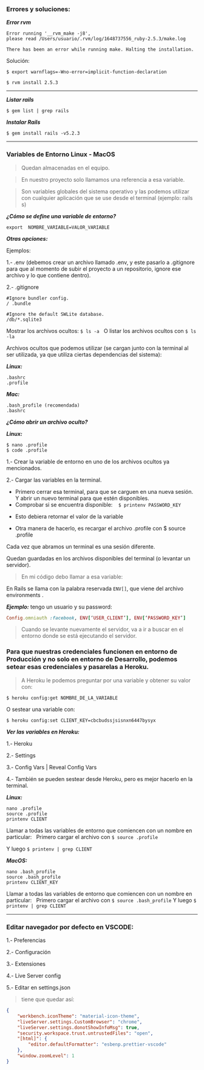 ### Errores y soluciones:

***Error rvm***

```shell
Error running '__rvm_make -j8',
please read /Users/usuario/.rvm/log/1648737556_ruby-2.5.3/make.log

There has been an error while running make. Halting the installation.
```


Solución:

```shell
$ export warnflags=-Wno-error=implicit-function-declaration

$ rvm install 2.5.3
```


**********************************************************************

***Listar rails***

```shell
$ gem list | grep rails
```


***Instalar Rails***

```shell
$ gem install rails -v5.2.3
```

*******************************************************************************

### Variables de Entorno Linux - MacOS

> Quedan almacenadas en el equipo.

> En nuestro proyecto solo llamamos una referencia a esa variable.

> Son variables globales del sistema operativo y las podemos utilizar con cualquier aplicación que se use desde el terminal (ejemplo: rails s)

***¿Cómo se define una variable de entorno?***

```shell
export  NOMBRE_VARIABLE=VALOR_VARIABLE
```

***Otras opciones:***

Ejemplos:

1.- .env (debemos crear un archivo llamado .env, y este pasarlo a .gitignore para que al momento de subir el proyecto a un repositorio, ignore ese archivo y lo que contiene dentro).

2.- .gitignore

```
#Ignore bundler config.
/ .bundle

#Ignore the default SWLite database.
/db/*.sqlite3
```

Mostrar los archivos ocultos: `$ ls -a`
 
O listar los archivos ocultos con `$ ls -la`

Archivos ocultos que podemos utilizar (se cargan junto con la terminal al ser utilizada, ya que utiliza ciertas dependencias del sistema):

***Linux:***

```shell
.bashrc
.profile
```

***Mac:***

```shell
.bash_profile (recomendada)
.bashrc
```

***¿Cómo abrir un archivo oculto?***

***Linux:***

```shell
$ nano .profile
$ code .profile
```

1.- Crear la variable de entorno en uno de los archivos ocultos ya mencionados.

2.- Cargar las variables en la terminal.
 
- Primero cerrar esa terminal, para que se carguen en una nueva sesión. Y abrir un nuevo terminal para que estén disponibles.
 
- Comprobar si se encuentra disponible: 
 
`$ printenv PASSWORD_KEY`

* Esto debiera retornar el valor de la variable

* Otra manera de hacerlo, es recargar el archivo .profile con $ source .profile

Cada vez que abramos un terminal es una sesión diferente.

Quedan guardadas en los archivos disponibles del terminal (o levantar un servidor).

> En mi código debo llamar a esa variable:

En Rails se llama con la palabra reservada `ENV[]`, que viene del archivo environments .

***Ejemplo:*** tengo un usuario y su password:

```rb
Config.omniauth :facebook, ENV[‘USER_CLIENT’], ENV[‘PASSWORD_KEY’]
```

> Cuando se levante nuevamente el servidor, va a ir a buscar en el entorno donde se está ejecutando el servidor.


### Para que nuestras credenciales funcionen en entorno de Producción y no solo en entorno de Desarrollo, podemos setear esas credenciales y pasarelas a Heroku.

> A Heroku le podemos preguntar por una variable y obtener su valor con:

```shell
$ heroku config:get NOMBRE_DE_LA_VARIABLE
```

O sestear una variable con:

```shell
$ heroku config:set CLIENT_KEY=cbcbudssjsisnxn6447bysyx
```

***Ver las variables en Heroku:***

1.- Heroku

2.- Settings

3.- Config Vars | Reveal Config Vars

4.- También se pueden sestear desde Heroku, pero es mejor hacerlo en la terminal.


***Linux:***
```shell
nano .profile
source .profile
printenv CLIENT
```

Llamar a todas las variables de entorno que comiencen con un nombre en particular:
 
Primero cargar el archivo con `$ source .profile`

Y luego `$ printenv | grep CLIENT`

***MacOS:***

```shell
nano .bash_profile
source .bash_profile
printenv CLIENT_KEY
```

Llamar a todas las variables de entorno que comiencen con un nombre en particular:
 
Primero cargar el archivo con `$ source .bash_profile`
Y luego `$ printenv | grep CLIENT`



****************************************************************************************

### Editar navegador por defecto en VSCODE:

1.- Preferencias

2.- Configuración

3.- Extensiones

4.- Live Server config

5.- Editar en settings.json
 
> tiene que quedar así:

```json
{
    "workbench.iconTheme": "material-icon-theme",
    "liveServer.settings.CustomBrowser": "chrome",
    "liveServer.settings.donotShowInfoMsg": true,
    "security.workspace.trust.untrustedFiles": "open",
    "[html]": {
        "editor.defaultFormatter": "esbenp.prettier-vscode"
    },
    "window.zoomLevel": 1
}
```




